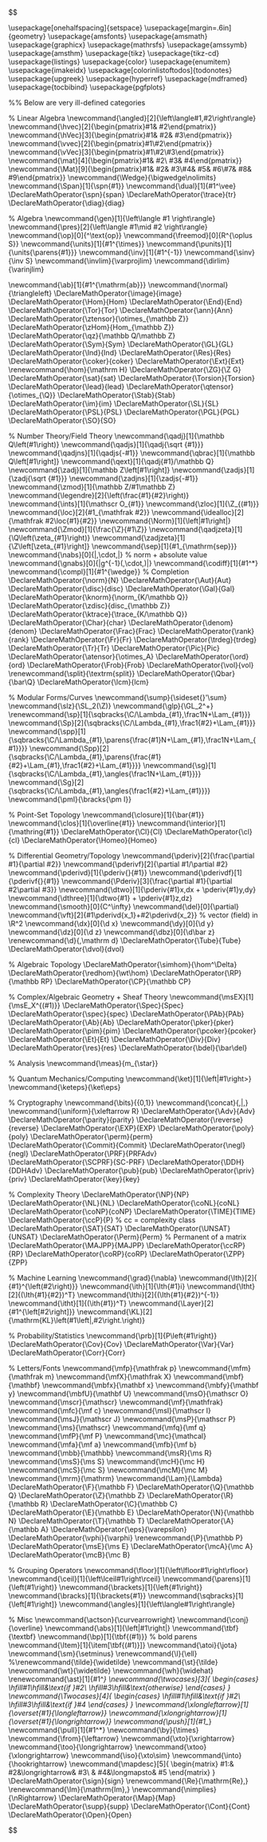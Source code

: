 $$

\usepackage[onehalfspacing]{setspace}
\usepackage[margin=.6in]{geometry}
\usepackage{amsfonts}
\usepackage{amsmath}
\usepackage{graphicx}
\usepackage{mathrsfs}
\usepackage{amssymb}
\usepackage{amsthm}
\usepackage{tikz}
\usepackage{tikz-cd}
\usepackage{listings}
\usepackage{color}
\usepackage{enumitem}
\usepackage{imakeidx}
\usepackage[colorinlistoftodos]{todonotes}
\usepackage{upgreek}
\usepackage{hyperref}
\usepackage{mdframed}
\usepackage{tocbibind}
\usepackage{pgfplots}

%% Below are very ill-defined categories

% Linear Algebra
\newcommand{\angled}[2]{\left\langle#1,#2\right\rangle}
\newcommand{\hvec}[2]{\begin{pmatrix}#1& #2\end{pmatrix}}
\newcommand{\hVec}[3]{\begin{pmatrix}#1& #2& #3\end{pmatrix}}
\newcommand{\vvec}[2]{\begin{pmatrix}#1\\#2\end{pmatrix}}
\newcommand{\vVec}[3]{\begin{pmatrix}#1\\#2\\#3\end{pmatrix}}
\newcommand{\mat}[4]{\begin{pmatrix}#1& #2\\ #3& #4\end{pmatrix}}
\newcommand{\Mat}[9]{\begin{pmatrix}#1& #2& #3\\#4& #5& #6\\#7& #8& #9\end{pmatrix}}
\newcommand{\Wedge}{\bigwedge\nolimits}
\newcommand{\Span}[1]{\spn\{#1\}}
\newcommand{\dual}[1]{#1^\vee}
\DeclareMathOperator{\spn}{span}
\DeclareMathOperator{\trace}{tr}
\DeclareMathOperator{\diag}{diag}

% Algebra
\newcommand{\gen}[1]{\left\langle #1 \right\rangle}
\newcommand{\pres}[2]{\left\langle #1\mid #2 \right\rangle}
\newcommand{\op}[0]{^\text{op}}
\newcommand{\freemod}[0]{R^{\oplus S}}
\newcommand{\units}[1]{#1^{\times}}
\newcommand{\punits}[1]{\units{\parens{#1}}}
\newcommand{\inv}[1]{#1^{-1}}
\newcommand{\sinv}{\inv S}
\newcommand{\invlim}{\varprojlim}
\newcommand{\dirlim}{\varinjlim}

\newcommand{\ab}[1]{#1^{\mathrm{ab}}}
\newcommand{\normal}{\triangleleft}
\DeclareMathOperator{\image}{image}
\DeclareMathOperator{\Hom}{Hom}
\DeclareMathOperator{\End}{End}
\DeclareMathOperator{\Tor}{Tor}
\DeclareMathOperator{\ann}{Ann}
\DeclareMathOperator{\ztensor}{\otimes_{\mathbb Z}}
\DeclareMathOperator{\zHom}{Hom_{\mathbb Z}}
\DeclareMathOperator{\qz}{\mathbb Q/\mathbb Z}
\DeclareMathOperator{\Sym}{Sym}
\DeclareMathOperator{\GL}{GL}
\DeclareMathOperator{\Ind}{Ind}
\DeclareMathOperator{\Res}{Res}
\DeclareMathOperator{\coker}{coker}
\DeclareMathOperator{\Ext}{Ext}
\renewcommand{\hom}{\mathrm H}
\DeclareMathOperator{\ZG}{\Z G}
\DeclareMathOperator{\sat}{sat}
\DeclareMathOperator{\Torsion}{Torsion}
\DeclareMathOperator{\lead}{lead}
\DeclareMathOperator{\qtensor}{\otimes_{\Q}}
\DeclareMathOperator{\Stab}{Stab}
\DeclareMathOperator{\im}{im}
\DeclareMathOperator{\SL}{SL}
\DeclareMathOperator{\PSL}{PSL}
\DeclareMathOperator{\PGL}{PGL}
\DeclareMathOperator{\SO}{SO}

% Number Theory/Field Theory
\newcommand{\qadj}[1]{\mathbb Q\left(#1\right)}
\newcommand{\qadjs}[1]{\qadj{\sqrt {#1}}}
\newcommand{\qadjns}[1]{\qadjs{-#1}}
\newcommand{\qbrac}[1]{\mathbb Q\left[#1\right]}
\newcommand{\qext}[1]{\qadj{#1}/\mathbb Q}
\newcommand{\zadj}[1]{\mathbb Z\left[#1\right]}
\newcommand{\zadjs}[1]{\zadj{\sqrt {#1}}}
\newcommand{\zadjns}[1]{\zadjs{-#1}}
\newcommand{\zmod}[1]{\mathbb Z/#1\mathbb Z}
\newcommand{\legendre}[2]{\left(\frac{#1}{#2}\right)}
\newcommand{\ints}[1]{\mathscr O_{#1}}
\newcommand{\zloc}[1]{\Z_{(#1)}}
\newcommand{\loc}[2]{#1_{\mathfrak #2}}
\newcommand{\idealloc}[2]{\mathfrak #2\loc{#1}{#2}}
\newcommand{\Norm}[1]{\left\|#1\right\|}
\newcommand{\Zmod}[1]{\frac{\Z}{#1\Z}}
\newcommand{\qadjzeta}[1]{\Q\left(\zeta_{#1}\right)}
\newcommand{\zadjzeta}[1]{\Z\left[\zeta_{#1}\right]}
\newcommand{\sep}[1]{#1_{\mathrm{sep}}}
\newcommand{\nabs}[0]{|\,\cdot\,|} % norm + absolute value
\newcommand{\gnabs}[0]{|g^{-1}(\,\cdot\,)|}
\newcommand{\codiff}[1]{#1^*}
\newcommand{\compl}[1]{#1^{\wedge}} % Completion
\DeclareMathOperator{\norm}{N}
\DeclareMathOperator{\Aut}{Aut}
\DeclareMathOperator{\disc}{disc}
\DeclareMathOperator{\Gal}{Gal}
\DeclareMathOperator{\knorm}{\norm_{K/\mathbb Q}}
\DeclareMathOperator{\zdisc}{disc_{\mathbb Z}}
\DeclareMathOperator{\ktrace}{\trace_{K/\mathbb Q}}
\DeclareMathOperator{\Char}{char}
\DeclareMathOperator{\denom}{denom}
\DeclareMathOperator{\Frac}{Frac}
\DeclareMathOperator{\rank}{rank}
\DeclareMathOperator{\Fr}{Fr}
\DeclareMathOperator{\trdeg}{trdeg}
\DeclareMathOperator{\Tr}{Tr}
\DeclareMathOperator{\Pic}{Pic}
\DeclareMathOperator{\atensor}{\otimes_A}
\DeclareMathOperator{\ord}{ord}
\DeclareMathOperator{\Frob}{Frob}
\DeclareMathOperator{\vol}{vol}
\renewcommand{\split}{\textrm{split}}
\DeclareMathOperator{\Qbar}{\bar\Q}
\DeclareMathOperator{\lcm}{lcm}

% Modular Forms/Curves
\newcommand{\sump}{\sideset{}'\sum}
\newcommand{\slz}{\SL_2(\Z)}
\newcommand{\glp}{\GL_2^+}
\renewcommand{\sp}[1]{\sqbracks{\C/\Lambda_{#1},\frac1N+\Lam_{#1}}}
\newcommand{\Sp}[2]{\sqbracks{\C/\Lambda_{#1},\frac1{#2}+\Lam_{#1}}}
\newcommand{\spp}[1]{\sqbracks{\C/\Lambda_{#1},\parens{\frac{#1}N+\Lam_{#1},\frac1N+\Lam_{#1}}}}
\newcommand{\Spp}[2]{\sqbracks{\C/\Lambda_{#1},\parens{\frac{#1}{#2}+\Lam_{#1},\frac1{#2}+\Lam_{#1}}}}
\newcommand{\sg}[1]{\sqbracks{\C/\Lambda_{#1},\angles{\frac1N+\Lam_{#1}}}}
\newcommand{\Sg}[2]{\sqbracks{\C/\Lambda_{#1},\angles{\frac1{#2}+\Lam_{#1}}}}
\newcommand{\pmI}{\bracks{\pm I}}

% Point-Set Topology
\newcommand{\closure}[1]{\bar{#1}}
\newcommand{\clos}[1]{\overline{#1}}
\newcommand{\interior}[1]{\mathring{#1}}
\DeclareMathOperator{\Cl}{Cl}
\DeclareMathOperator{\cl}{cl}
\DeclareMathOperator{\Homeo}{Homeo}

% Differential Geometry/Topology
\newcommand{\pderiv}[2]{\frac{\partial #1}{\partial #2}}
\newcommand{\pderivf}[2]{\partial #1/\partial #2}
\newcommand{\pderivd}[1]{\pderiv{}{#1}}
\newcommand{\pderivdf}[1]{\pderivf{}{#1}}
\newcommand{\Pderiv}[3]{\frac{\partial #1}{\partial #2\partial #3}}
\newcommand{\dtwo}[1]{\pderiv{#1}x\,dx + \pderiv{#1}y\,dy}
\newcommand{\dthree}[1]{\dtwo{#1} + \pderiv{#1}z\,dz}
\newcommand{\smooth}[0]{C^\infty}
\newcommand{\del}[0]{\partial}
\newcommand{\vft}[2]{#1\pderivd{x_1}+#2\pderivd{x_2}} % vector (field) in \R^2
\newcommand{\dx}[0]{\d x}
\newcommand{\dy}[0]{\d y}
\newcommand{\dz}[0]{\d z}
\newcommand{\dbz}[0]{\d\bar z}
\renewcommand{\d}{\,\mathrm d} 
\DeclareMathOperator{\Tube}{Tube}
\DeclareMathOperator{\dvol}{dvol}

% Algebraic Topology
\DeclareMathOperator{\simhom}{\hom^\Delta}
\DeclareMathOperator{\redhom}{\wt\hom}
\DeclareMathOperator{\RP}{\mathbb RP}
\DeclareMathOperator{\CP}{\mathbb CP}

% Complex/Algebraic Geometry + Sheaf Theory
\newcommand{\msEX}[1]{\msE_X^{(#1)}}
\DeclareMathOperator{\Spec}{Spec}
\DeclareMathOperator{\spec}{spec}
\DeclareMathOperator{\PAb}{PAb}
\DeclareMathOperator{\Ab}{Ab}
\DeclareMathOperator{\pker}{pker}
\DeclareMathOperator{\pim}{pim}
\DeclareMathOperator{\pcoker}{pcoker}
\DeclareMathOperator{\Et}{Et}
\DeclareMathOperator{\Div}{Div}
\DeclareMathOperator{\res}{res}
\DeclareMathOperator{\bdel}{\bar\del}

% Analysis
\newcommand{\meas}{m_{\star}}

% Quantum Mechanics/Computing
\newcommand{\ket}[1]{\left|#1\right>}
\newcommand{\keteps}{\ket\eps}

% Cryptography
\newcommand{\bits}{\{0,1\}}
\newcommand{\concat}{\,\|\,}
\newcommand{\uniform}{\xleftarrow R}
\DeclareMathOperator{\Adv}{Adv}
\DeclareMathOperator{\parity}{parity}
\DeclareMathOperator{\reverse}{reverse}
\DeclareMathOperator{\EXP}{EXP}
\DeclareMathOperator{\poly}{poly}
\DeclareMathOperator{\perm}{perm}
\DeclareMathOperator{\Commit}{Commit}
\DeclareMathOperator{\negl}{negl}
\DeclareMathOperator{\PRF}{PRFAdv}
\DeclareMathOperator{\SCPRF}{SC-PRF}
\DeclareMathOperator{\DDH}{DDHAdv}
\DeclareMathOperator{\pub}{pub}
\DeclareMathOperator{\priv}{priv}
\DeclareMathOperator{\key}{key}

% Complexity Theory
\DeclareMathOperator{\NP}{NP}
\DeclareMathOperator{\NL}{NL}
\DeclareMathOperator{\coNL}{coNL}
\DeclareMathOperator{\coNP}{coNP}
\DeclareMathOperator{\TIME}{TIME}
\DeclareMathOperator{\ccP}{P} % cc = complexity class
\DeclareMathOperator{\SAT}{SAT}
\DeclareMathOperator{\UNSAT}{UNSAT}
\DeclareMathOperator{\Perm}{Perm} % Permanent of a matrix
\DeclareMathOperator{\MAJPP}{MAJPP}
\DeclareMathOperator{\ccRP}{RP}
\DeclareMathOperator{\coRP}{coRP}
\DeclareMathOperator{\ZPP}{ZPP}

% Machine Learning
\newcommand{\grad}{\nabla}
\newcommand{\Ith}[2]{ {#1}^{\left(#2\right)}}
\newcommand{\ith}[1]{\Ith{#1}i}
\newcommand{\Itht}[2]{(\Ith{#1}{#2})^T}
\newcommand{\Ithi}[2]{(\Ith{#1}{#2})^{-1}}
\newcommand{\itht}[1]{(\ith{#1})^T}
\newcommand{\Layer}[2]{#1^{\left[#2\right]}}
\newcommand{\KL}[2]{\mathrm{KL}\left(#1\left\|\,#2\right.\right)}

% Probability/Statistics
\newcommand{\prb}[1]{P\left\{#1\right\}}
\DeclareMathOperator{\Cov}{Cov}
\DeclareMathOperator{\Var}{Var}
\DeclareMathOperator{\Corr}{Corr}

% Letters/Fonts
\newcommand{\mfp}{\mathfrak p}
\newcommand{\mfm}{\mathfrak m}
\newcommand{\mfX}{\mathfrak X}
\newcommand{\mbf}{\mathbf}
\newcommand{\mbfx}{\mathbf x}
\newcommand{\mbfy}{\mathbf y}
\newcommand{\mbfU}{\mathbf U}
\newcommand{\msO}{\mathscr O}
\newcommand{\mscr}{\mathscr}
\newcommand{\mf}{\mathfrak}
\newcommand{\mfc}{\mf c}
\newcommand{\msI}{\mathscr I}
\newcommand{\msJ}{\mathscr J}
\newcommand{\msP}{\mathscr P}
\newcommand{\ms}{\mathscr}
\newcommand{\mfq}{\mf q}
\newcommand{\mfP}{\mf P}
\newcommand{\mc}{\mathcal}
\newcommand{\mfa}{\mf a}
\newcommand{\mfb}{\mf b}
\newcommand{\mbb}{\mathbb}
\newcommand{\msR}{\ms R}
\newcommand{\msS}{\ms S}
\newcommand{\mcH}{\mc H}
\newcommand{\mcS}{\mc S}
\newcommand{\mcM}{\mc M}
\newcommand{\mrm}{\mathrm}
\newcommand{\Lam}{\Lambda}
\DeclareMathOperator{\F}{\mathbb F}
\DeclareMathOperator{\Q}{\mathbb Q}
\DeclareMathOperator{\Z}{\mathbb Z}
\DeclareMathOperator{\R}{\mathbb R}
\DeclareMathOperator{\C}{\mathbb C}
\DeclareMathOperator{\E}{\mathbb E}
\DeclareMathOperator{\N}{\mathbb N}
\DeclareMathOperator{\T}{\mathbb T}
\DeclareMathOperator{\A}{\mathbb A}
\DeclareMathOperator{\eps}{\varepsilon}
\DeclareMathOperator{\vphi}{\varphi}
\renewcommand{\P}{\mathbb P}
\DeclareMathOperator{\msE}{\ms E}
\DeclareMathOperator{\mcA}{\mc A}
\DeclareMathOperator{\mcB}{\mc B}

% Grouping Operators
\newcommand{\floor}[1]{\left\lfloor#1\right\rfloor}
\newcommand{\ceil}[1]{\left\lceil#1\right\rceil}
\newcommand{\parens}[1]{\left(#1\right)}
\newcommand{\brackets}[1]{\left\{#1\right\}}
\newcommand{\bracks}[1]{\brackets{#1}}
\newcommand{\sqbracks}[1]{\left[#1\right]}
\newcommand{\angles}[1]{\left\langle#1\right\rangle}

% Misc
\newcommand{\actson}{\curvearrowright}
\newcommand{\conj}{\overline}
\newcommand{\abs}[1]{\left|#1\right|}
\newcommand{\tbf}{\textbf}
\newcommand{\bp}[1]{\tbf{(#1)}} % bold parens
\newcommand{\Item}[1]{\item[\tbf{(#1)}]}
\newcommand{\atoi}{\jota}
\newcommand{\sm}{\setminus}
\renewcommand{\l}{\ell}
%\renewcommand{\tilde}{\widetilde}
\newcommand{\st}{\tilde}
\newcommand{\wt}{\widetilde}
\newcommand{\wh}{\widehat}
\renewcommand{\ast}[1]{#1^*}
\newcommand{\twocases}[3]{
	\begin{cases}
		\hfill#1\hfill&\text{if }#2\\
		\hfill#3\hfill&\text{otherwise}
	\end{cases}
}
\newcommand{\Twocases}[4]{
	\begin{cases}
		\hfill#1\hfill&\text{if }#2\\
		\hfill#3\hfill&\text{if }#4
	\end{cases}
}
\newcommand{\xlongleftarrow}[1]{\overset{#1}{\longleftarrow}}
\newcommand{\xlongrightarrow}[1]{\overset{#1}{\longrightarrow}}
\newcommand{\push}[1]{#1_*}
\newcommand{\pull}[1]{#1^*}
\newcommand{\by}{\times}
\newcommand{\from}{\leftarrow}
\newcommand{\xto}{\xrightarrow}
\newcommand{\too}{\longrightarrow}
\newcommand{\xtoo}{\xlongrightarrow}
\newcommand{\iso}{\xto\sim}
\newcommand{\into}{\hookrightarrow}
\newcommand{\mapdesc}[5]{
	\begin{matrix}
		#1:& #2&\longrightarrow& #3\\
		& #4&\longmapsto& #5
	\end{matrix}
}
\DeclareMathOperator{\sign}{sign}
\renewcommand{\Re}{\mathrm{Re}\,}
\renewcommand{\Im}{\mathrm{Im}\,}
\newcommand{\nimplies}{\nRightarrow}
\DeclareMathOperator{\Map}{Map}
\DeclareMathOperator{\supp}{supp}
\DeclareMathOperator{\Cont}{Cont}
\DeclareMathOperator{\Open}{Open}


$$